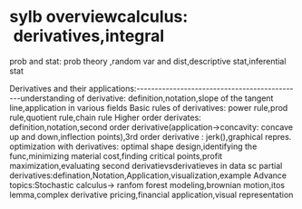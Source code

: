 # sylb overviewcalculus:  derivatives,integral
prob and stat: prob theory ,random var and dist,descriptive stat,inferential stat

Derivatives and their applications:----------------------------------------------understanding of derivative: definition,notation,slope of the tangent line,application in various fields
Basic rules of derivatives: power rule,prod rule,quotient rule,chain rule
Higher order derivates: definition,notation,second order derivative(application->concavity: concave up and down,inflection points),3rd order derivative : jerk(),graphical repres.
optimization with derivatives: optimal shape design,identifying the func,minimizing material cost,finding critical points,profit maximization,evaluating second derivatievsderivatieves in data sc
partial derivatives:defination,Notation,Application,visualization,example
Advance topics:Stochastic calculus-> ranfom forest modeling,brownian motion,itos lemma,complex derivative pricing,financial application,visual representation


